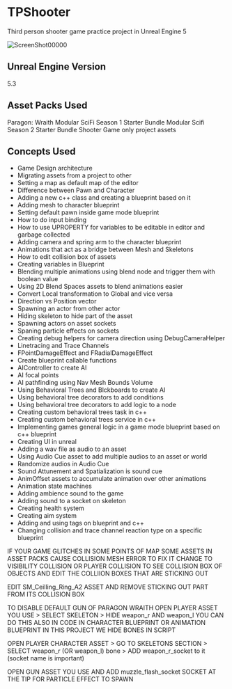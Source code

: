 # TPShooter
Third person shooter game practice project in Unreal Engine 5

![ScreenShot00000](https://github.com/sinamhdn/unreal-tpshooter/assets/34884156/d21e86f9-b8b5-4bfb-8be8-cd8fbfb3084e)

## Unreal Engine Version
5.3

## Asset Packs Used
Paragon: Wraith
Modular SciFi Season 1 Starter Bundle
Modular Scifi Season 2 Starter Bundle
Shooter Game only project assets

## Concepts Used
- Game Design architecture
- Migrating assets from a project to other
- Setting a map as default map of the editor
- Difference between Pawn and Character
- Adding a new c++ class and creating a blueprint based on it
- Adding mesh to character blueprint
- Setting default pawn inside game mode blueprint
- How to do input binding
- How to use UPROPERTY for variables to be editable in editor and garbage collected
- Adding camera and spring arm to the character blueprint
- Animations that act as a bridge between Mesh and Skeletons
- How to edit collision box of assets
- Creating variables in Blueprint
- Blending multiple animations using blend node and trigger them with boolean value
- Using 2D Blend Spaces assets to blend animations easier
- Convert Local transformation to Global and vice versa
- Direction vs Position vector
- Spawning an actor from other actor
- Hiding skeleton to hide part of the asset
- Spawning actors on asset sockets
- Spaning particle effects on sockets
- Creating debug helpers for camera direction using DebugCameraHelper
- Linetracing and Trace Channels
- FPointDamageEffect and FRadialDamageEffect
- Create blueprint callable functions
- AIController to create AI
- AI focal points
- AI pathfinding using Nav Mesh Bounds Volume
- Using Behavioral Trees and Blckboards to create AI
- Using behavioral tree decorators to add conditions
- Using behavioral tree decorators to add logic to a node
- Creating custom behavioral trees task in c++
- Creating custom behavioral trees service in c++
- Implementing games general logic in a game mode blueprint based on c++ blueprint
- Creating UI in unreal
- Adding a wav file as audio to an asset
- Using Audio Cue asset to add multiple audios to an asset or world
- Randomize audios in Audio Cue
- Sound Attunement and Spatialization is sound cue
- AnimOffset assets to accumulate animation over other animations
- Animation state machines
- Adding ambience sound to the game
- Adding sound to a socket on skeleton
- Creating health system
- Creating aim system
- Adding and using tags on blueprint and c++
- Changing collision and trace channel reaction type on a specific blueprint

IF YOUR GAME GLITCHES IN SOME POINTS OF MAP
SOME ASSETS IN ASSET PACKS CAUSE COLLISION MESH ERROR
TO FIX IT CHANGE TO VISIBILITY COLLISION OR PLAYER COLLISION
TO SEE COLLISION BOX OF OBJECTS AND EDIT THE COLLIION BOXES THAT ARE STICKING OUT

EDIT SM_Ceilling_Ring_A2 ASSET AND REMOVE STICKING OUT PART FROM ITS COLLISION BOX

TO DISABLE DEFAULT GUN OF PARAGON WRAITH OPEN PLAYER ASSET YOU USE > SELECT SKELETON > HIDE weapon_r AND weapon_l
YOU CAN DO THIS ALSO IN CODE IN CHARACTER BLUEPRINT OR ANIMATION BLUEPRINT
IN THIS PROJECT WE HIDE BONES IN SCRIPT

OPEN PLAYER CHARACTER ASSET > GO TO SKELETONS SECTION > SELECT weapon_r (OR weapon_l) bone > ADD weapon_r_socket to it (socket name is important)

OPEN GUN ASSET YOU USE AND ADD muzzle_flash_socket SOCKET AT THE TIP FOR PARTICLE EFFECT TO SPAWN

